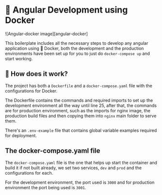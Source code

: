 #  :whale: Angular Development using Docker

![Angular-docker image][angular-docker]


This boilerplate includes all the necessary steps to develop any angular application using :whale: Docker, both the development and the production environments have been set up for you to just do `docker-compose up` and start working.

## :triangular_flag_on_post: How does it work?
The project has both a `Dockerfile` and a `docker-compose.yaml` file with the configurations for Docker.

The Dockerfile contains the commands and required imports to set up the development environment all the way until line 25, after that, the commands are for production environment, such as the imports for nginx image, the production build files and then copying them into `nginx` main folder to serve them.

There's an `.env-example` file that contains global variable examples required for deployment.

## The docker-compose.yaml file
The `docker-compose.yaml` file is the one that helps up start the container and build it if not built already, we set two services, `dev` and `prod` and the configurations for each.

For the development environment, the port used is `3000` and for production environment the port being used is `3001`.

